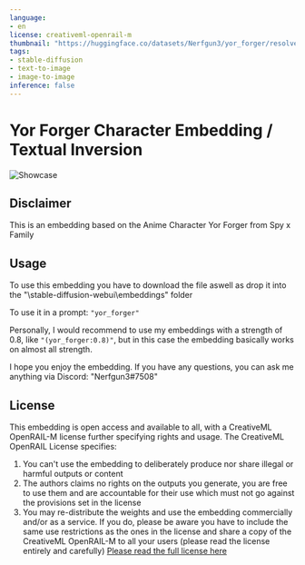 ```yaml
---
language:
- en
license: creativeml-openrail-m
thumbnail: "https://huggingface.co/datasets/Nerfgun3/yor_forger/resolve/main/yor_forger_showcase.png"
tags:
- stable-diffusion
- text-to-image
- image-to-image
inference: false
---
```


# Yor Forger Character Embedding / Textual Inversion

<img alt="Showcase" src="https://huggingface.co/datasets/Nerfgun3/yor_forger/resolve/main/yor_forger_showcase.png"/>

## Disclaimer

This is an embedding based on the Anime Character Yor Forger from Spy x Family

## Usage

To use this embedding you have to download the file aswell as drop it into the "\stable-diffusion-webui\embeddings" folder

To use it in a prompt: ```"yor_forger"```

Personally, I would recommend to use my embeddings with a strength of 0.8, like ```"(yor_forger:0.8)"```, but in this case the embedding basically works on almost all strength.

I hope you enjoy the embedding. If you have any questions, you can ask me anything via Discord: "Nerfgun3#7508"

## License

This embedding is open access and available to all, with a CreativeML OpenRAIL-M license further specifying rights and usage.
The CreativeML OpenRAIL License specifies: 

1. You can't use the embedding to deliberately produce nor share illegal or harmful outputs or content 
2. The authors claims no rights on the outputs you generate, you are free to use them and are accountable for their use which must not go against the provisions set in the license
3. You may re-distribute the weights and use the embedding commercially and/or as a service. If you do, please be aware you have to include the same use restrictions as the ones in the license and share a copy of the CreativeML OpenRAIL-M to all your users (please read the license entirely and carefully)
[Please read the full license here](https://huggingface.co/spaces/CompVis/stable-diffusion-license)